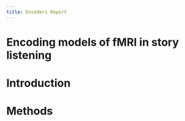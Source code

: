 ```yaml
---
title: Encoders Report
---
```

# Encoding models of fMRI in story listening

# Introduction

# Methods


